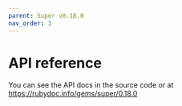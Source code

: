 ```yaml
---
parent: Super v0.18.0
nav_order: 3
---
```

# API reference

You can see the API docs in the source code or at <https://rubydoc.info/gems/super/0.18.0>
